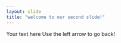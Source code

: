 ```yaml
---
layout: slide
title: "welcome to our second slide!"
---
```

Your text here
Use the left arrow to go back!
